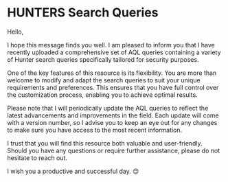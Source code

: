 # HUNTERS Search Queries

Hello,

I hope this message finds you well. I am pleased to inform you that I have recently uploaded a comprehensive set of AQL queries containing a variety of Hunter search queries specifically tailored for security purposes.

One of the key features of this resource is its flexibility. You are more than welcome to modify and adapt the search queries to suit your unique requirements and preferences. This ensures that you have full control over the customization process, enabling you to achieve optimal results.

Please note that I will periodically update the AQL queries to reflect the latest advancements and improvements in the field. Each update will come with a version number, so I advise you to keep an eye out for any changes to make sure you have access to the most recent information.

I trust that you will find this resource both valuable and user-friendly. Should you have any questions or require further assistance, please do not hesitate to reach out.

I wish you a productive and successful day.  😊
